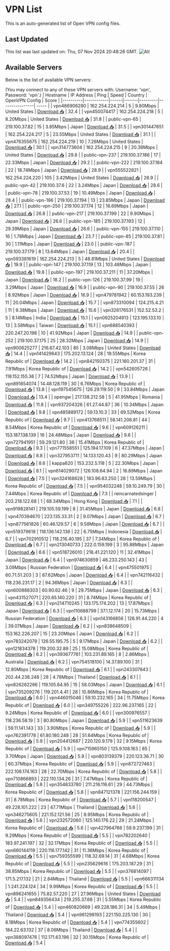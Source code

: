 # VPN List

This is an auto-generated list of Open VPN config files.

## Last Updated

This list was last updated on: Thu, 07 Nov 2024 20:48:26 GMT.
![Alt](https://repobeats.axiom.co/api/embed/186b98318ef1479477931607c1ad7d823f12451f.svg "Repobeats analytics image")

## Available Servers

Below is the list of available VPN servers:

(You may connect to any of these VPN servers with: Username: 'vpn', Password: 'vpn'.)
| Hostname | IP Address | Ping | Speed | Country | OpenVPN Config | Score |
|----------|------------|------|-------|---------|----------------| ----- |
| vpn486906280 | 162.254.224.214 | 5 | 9.80Mbps | United States | [Download 📥](./configs/server_0_US.ovpn) | 32.4 |
| vpn450074417 | 162.254.224.218 | 5 | 8.20Mbps | United States | [Download 📥](./configs/server_1_US.ovpn) | 31.8 |
| public-vpn-65 | 219.100.37.82 | 15 | 3.85Mbps | Japan | [Download 📥](./configs/server_2_JP.ovpn) | 31.5 |
| vpn301447651 | 162.254.224.217 | 5 | 23.55Mbps | United States | [Download 📥](./configs/server_3_US.ovpn) | 31.1 |
| vpn476355675 | 162.254.224.219 | 10 | 7.26Mbps | United States | [Download 📥](./configs/server_4_US.ovpn) | 30.1 |
| vpn314773604 | 162.254.224.215 | 9 | 20.38Mbps | United States | [Download 📥](./configs/server_5_US.ovpn) | 29.8 |
| public-vpn-237 | 219.100.37.186 | 17 | 22.33Mbps | Japan | [Download 📥](./configs/server_6_JP.ovpn) | 29.2 |
| public-vpn-222 | 219.100.37.184 | 22 | 18.74Mbps | Japan | [Download 📥](./configs/server_7_JP.ovpn) | 28.9 |
| vpn555522821 | 162.254.224.220 | 105 | 3.42Mbps | United States | [Download 📥](./configs/server_8_US.ovpn) | 28.9 |
| public-vpn-42 | 219.100.37.6 | 22 | 3.24Mbps | Japan | [Download 📥](./configs/server_9_JP.ovpn) | 28.6 |
| public-vpn-78 | 219.100.37.53 | 19 | 10.49Mbps | Japan | [Download 📥](./configs/server_10_JP.ovpn) | 28.4 |
| public-vpn-196 | 219.100.37.194 | 13 | 23.85Mbps | Japan | [Download 📥](./configs/server_11_JP.ovpn) | 27.1 |
| public-vpn-250 | 219.100.37.174 | 12 | 16.69Mbps | Japan | [Download 📥](./configs/server_12_JP.ovpn) | 26.8 |
| public-vpn-217 | 219.100.37.199 | 22 | 9.90Mbps | Japan | [Download 📥](./configs/server_13_JP.ovpn) | 26.6 |
| public-vpn-185 | 219.100.37.193 | 12 | 29.39Mbps | Japan | [Download 📥](./configs/server_14_JP.ovpn) | 26.6 |
| public-vpn-155 | 219.100.37.110 | 16 | 1.78Mbps | Japan | [Download 📥](./configs/server_15_JP.ovpn) | 23.7 |
| public-vpn-85 | 219.100.37.81 | 30 | 1.11Mbps | Japan | [Download 📥](./configs/server_16_JP.ovpn) | 23.0 |
| public-vpn-187 | 219.100.37.179 | 8 | 13.64Mbps | Japan | [Download 📥](./configs/server_17_JP.ovpn) | 20.4 |
| vpn593381619 | 162.254.224.213 | 5 | 48.81Mbps | United States | [Download 📥](./configs/server_18_US.ovpn) | 19.9 |
| public-vpn-147 | 219.100.37.119 | 13 | 103.48Mbps | Japan | [Download 📥](./configs/server_19_JP.ovpn) | 19.8 |
| public-vpn-197 | 219.100.37.211 | 11 | 37.20Mbps | Japan | [Download 📥](./configs/server_20_JP.ovpn) | 18.2 |
| public-vpn-126 | 219.100.37.99 | 19 | 3.29Mbps | Japan | [Download 📥](./configs/server_21_JP.ovpn) | 16.9 |
| public-vpn-90 | 219.100.37.55 | 26 | 8.92Mbps | Japan | [Download 📥](./configs/server_22_JP.ovpn) | 16.9 |
| vpn479781942 | 60.153.193.239 | 11 | 20.04Mbps | Japan | [Download 📥](./configs/server_23_JP.ovpn) | 15.7 |
| vpn873310094 | 124.215.4.21 | 11 | 9.38Mbps | Japan | [Download 📥](./configs/server_24_JP.ovpn) | 15.6 |
| vpn326176531 | 152.52.53.2 | 5 | 8.14Mbps | India | [Download 📥](./configs/server_25_IN.ovpn) | 15.1 |
| vpn0925204913 | 123.195.133.10 | 13 | 3.58Mbps | Taiwan | [Download 📥](./configs/server_26_TW.ovpn) | 15.1 |
| vpn688540393 | 220.247.20.198 | 10 | 41.92Mbps | Japan | [Download 📥](./configs/server_27_JP.ovpn) | 14.9 |
| public-vpn-252 | 219.100.37.175 | 25 | 28.32Mbps | Japan | [Download 📥](./configs/server_28_JP.ovpn) | 14.9 |
| vpn900625277 | 216.67.42.103 | 85 | 3.08Mbps | United States | [Download 📥](./configs/server_29_US.ovpn) | 14.4 |
| vpn141429643 | 175.202.13.124 | 28 | 19.55Mbps | Korea Republic of | [Download 📥](./configs/server_30_KR.ovpn) | 14.2 |
| vpn842150375 | 221.160.201.37 | 31 | 7.91Mbps | Korea Republic of | [Download 📥](./configs/server_31_KR.ovpn) | 14.2 |
| vpn542605726 | 118.152.155.36 | 7 | 74.52Mbps | Japan | [Download 📥](./configs/server_32_JP.ovpn) | 13.9 |
| vpn891854074 | 14.48.128.119 | 30 | 6.76Mbps | Korea Republic of | [Download 📥](./configs/server_33_KR.ovpn) | 13.8 |
| vpn197545675 | 126.29.119.50 | 9 | 33.84Mbps | Japan | [Download 📥](./configs/server_34_JP.ovpn) | 13.4 |
| opengw | 217.138.212.58 | 5 | 41.95Mbps | Romania | [Download 📥](./configs/server_35_RO.ovpn) | 11.8 |
| vpn937204326 | 61.27.44.87 | 36 | 10.34Mbps | Japan | [Download 📥](./configs/server_36_JP.ovpn) | 9.8 |
| vpn485889172 | 59.13.10.3 | 33 | 69.52Mbps | Korea Republic of | [Download 📥](./configs/server_37_KR.ovpn) | 9.7 |
| vpn413768511 | 58.141.206.81 | 44 | 8.54Mbps | Korea Republic of | [Download 📥](./configs/server_38_KR.ovpn) | 9.6 |
| vpn609126211 | 153.187.138.139 | 16 | 24.48Mbps | Japan | [Download 📥](./configs/server_39_JP.ovpn) | 9.6 |
| vpn727941951 | 59.29.121.80 | 36 | 15.41Mbps | Korea Republic of | [Download 📥](./configs/server_40_KR.ovpn) | 9.3 |
| vpn771558551 | 125.194.17.109 | 6 | 47.37Mbps | Japan | [Download 📥](./configs/server_41_JP.ovpn) | 8.8 |
| vpn327953711 | 14.133.120.43 | 9 | 80.29Mbps | Japan | [Download 📥](./configs/server_42_JP.ovpn) | 8.6 |
| kappa820 | 153.232.5.118 | 5 | 22.30Mbps | Japan | [Download 📥](./configs/server_43_JP.ovpn) | 8.1 |
| vpn614029072 | 126.108.64.94 | 2 | 16.89Mbps | Japan | [Download 📥](./configs/server_44_JP.ovpn) | 7.5 |
| vpn324168628 | 183.96.83.250 | 28 | 13.59Mbps | Korea Republic of | [Download 📥](./configs/server_45_KR.ovpn) | 7.5 |
| vpn954032248 | 59.10.249.79 | 30 | 7.44Mbps | Korea Republic of | [Download 📥](./configs/server_46_KR.ovpn) | 7.3 |
| reincarnatedsinger | 203.218.122.68 | 1 | 68.34Mbps | Hong Kong | [Download 📥](./configs/server_47_HK.ovpn) | 7.1 |
| vpn919828141 | 219.105.59.199 | 8 | 31.45Mbps | Japan | [Download 📥](./configs/server_48_JP.ovpn) | 6.8 |
| vpn470394670 | 223.135.33.31 | 2 | 9.07Mbps | Japan | [Download 📥](./configs/server_49_JP.ovpn) | 6.7 |
| vpn877561826 | 60.46.129.57 | 6 | 9.58Mbps | Japan | [Download 📥](./configs/server_50_JP.ovpn) | 6.7 |
| vpn519379619 | 118.136.142.136 | 22 | 6.75Mbps | Indonesia | [Download 📥](./configs/server_51_ID.ovpn) | 6.7 |
| vpn702910512 | 118.216.40.195 | 37 | 7.34Mbps | Korea Republic of | [Download 📥](./configs/server_52_KR.ovpn) | 6.7 |
| vpn213040733 | 222.0.159.199 | 3 | 95.88Mbps | Japan | [Download 📥](./configs/server_53_JP.ovpn) | 6.6 |
| vpn518726010 | 218.41.221.120 | 11 | 32.41Mbps | Japan | [Download 📥](./configs/server_54_JP.ovpn) | 6.4 |
| vpn974630859 | 46.233.250.143 | 43 | 3.09Mbps | Russian Federation | [Download 📥](./configs/server_55_RU.ovpn) | 6.4 |
| vpn475501975 | 60.71.51.203 | 3 | 87.62Mbps | Japan | [Download 📥](./configs/server_56_JP.ovpn) | 6.4 |
| vpn742116432 | 118.236.231.17 | 2 | 94.36Mbps | Japan | [Download 📥](./configs/server_57_JP.ovpn) | 6.3 |
| vpn600888303 | 60.90.62.46 | 9 | 29.75Mbps | Japan | [Download 📥](./configs/server_58_JP.ovpn) | 6.3 |
| vpn431527071 | 220.85.140.220 | 31 | 8.74Mbps | Korea Republic of | [Download 📥](./configs/server_59_KR.ovpn) | 6.3 |
| vpn214710245 | 133.175.174.202 | 13 | 17.87Mbps | Japan | [Download 📥](./configs/server_60_JP.ovpn) | 6.3 |
| vpn110688799 | 37.1.12.174 | 20 | 15.73Mbps | Russian Federation | [Download 📥](./configs/server_61_RU.ovpn) | 6.3 |
| vpn143166856 | 126.91.44.220 | 4 | 39.07Mbps | Japan | [Download 📥](./configs/server_62_JP.ovpn) | 6.2 |
| vpn838648509 | 153.162.226.207 | 15 | 23.20Mbps | Japan | [Download 📥](./configs/server_63_JP.ovpn) | 6.2 |
| vpn783242079 | 126.55.195.75 | 5 | 9.17Mbps | Japan | [Download 📥](./configs/server_64_JP.ovpn) | 6.2 |
| vpn121834378 | 119.200.32.89 | 25 | 15.08Mbps | Korea Republic of | [Download 📥](./configs/server_65_KR.ovpn) | 6.2 |
| vpn393677761 | 103.231.89.165 | 8 | 2.86Mbps | Australia | [Download 📥](./configs/server_66_AU.ovpn) | 6.2 |
| vpn754518100 | 14.37.89.100 | 31 | 12.80Mbps | Korea Republic of | [Download 📥](./configs/server_67_KR.ovpn) | 6.1 |
| vpn243307843 | 202.44.238.248 | 28 | 4.78Mbps | Thailand | [Download 📥](./configs/server_68_TH.ovpn) | 6.1 |
| vpn826262266 | 119.105.64.95 | 15 | 58.03Mbps | Japan | [Download 📥](./configs/server_69_JP.ovpn) | 6.1 |
| vpn735209276 | 119.201.4.41 | 28 | 10.86Mbps | Korea Republic of | [Download 📥](./configs/server_70_KR.ovpn) | 6.0 |
| vpn446015046 | 59.10.232.165 | 34 | 11.75Mbps | Korea Republic of | [Download 📥](./configs/server_71_KR.ovpn) | 6.0 |
| vpn349755226 | 222.96.237.165 | 22 | 9.24Mbps | Korea Republic of | [Download 📥](./configs/server_72_KR.ovpn) | 6.0 |
| vpn300976557 | 118.236.58.19 | 3 | 80.80Mbps | Japan | [Download 📥](./configs/server_73_JP.ovpn) | 5.9 |
| vpn511623639 | 59.11.141.143 | 33 | 3.90Mbps | Korea Republic of | [Download 📥](./configs/server_74_KR.ovpn) | 5.9 |
| vpn762391778 | 61.80.180.248 | 28 | 51.64Mbps | Korea Republic of | [Download 📥](./configs/server_75_KR.ovpn) | 5.9 |
| vpn204412687 | 220.120.9.179 | 32 | 9.15Mbps | Korea Republic of | [Download 📥](./configs/server_76_KR.ovpn) | 5.9 |
| vpn715965150 | 125.9.108.163 | 85 | 3.70Mbps | Japan | [Download 📥](./configs/server_77_JP.ovpn) | 5.9 |
| vpn803139379 | 220.123.36.71 | 30 | 60.37Mbps | Korea Republic of | [Download 📥](./configs/server_78_KR.ovpn) | 5.9 |
| vpn872727463 | 222.106.174.163 | 28 | 22.70Mbps | Korea Republic of | [Download 📥](./configs/server_79_KR.ovpn) | 5.8 |
| vpn710866893 | 222.110.134.26 | 31 | 7.47Mbps | Korea Republic of | [Download 📥](./configs/server_80_KR.ovpn) | 5.8 |
| vpn354833780 | 211.216.116.61 | 29 | 44.73Mbps | Korea Republic of | [Download 📥](./configs/server_81_KR.ovpn) | 5.8 |
| vpn847121378 | 221.156.244.159 | 31 | 8.78Mbps | Korea Republic of | [Download 📥](./configs/server_82_KR.ovpn) | 5.7 |
| vpn118200547 | 49.228.101.222 | 23 | 47.71Mbps | Thailand | [Download 📥](./configs/server_83_TH.ovpn) | 5.6 |
| vpn346275605 | 221.152.121.56 | 25 | 8.95Mbps | Korea Republic of | [Download 📥](./configs/server_84_KR.ovpn) | 5.6 |
| vpn232572060 | 125.140.176.22 | 29 | 21.24Mbps | Korea Republic of | [Download 📥](./configs/server_85_KR.ovpn) | 5.6 |
| vpn427964766 | 59.9.237.199 | 31 | 9.29Mbps | Korea Republic of | [Download 📥](./configs/server_86_KR.ovpn) | 5.5 |
| vpn782202640 | 183.97.241.197 | 32 | 32.17Mbps | Korea Republic of | [Download 📥](./configs/server_87_KR.ovpn) | 5.5 |
| vpn660144119 | 220.116.177.142 | 31 | 11.36Mbps | Korea Republic of | [Download 📥](./configs/server_88_KR.ovpn) | 5.5 |
| vpn759355599 | 118.32.69.14 | 31 | 4.68Mbps | Korea Republic of | [Download 📥](./configs/server_89_KR.ovpn) | 5.5 |
| vpn235629616 | 175.203.187.29 | 31 | 38.85Mbps | Korea Republic of | [Download 📥](./configs/server_90_KR.ovpn) | 5.5 |
| vpn376814097 | 171.5.217.132 | 21 | 2.84Mbps | Thailand | [Download 📥](./configs/server_91_TH.ovpn) | 5.5 |
| vpn666311134 | 1.241.224.124 | 34 | 9.99Mbps | Korea Republic of | [Download 📥](./configs/server_92_KR.ovpn) | 5.5 |
| vpn896241655 | 75.82.57.220 | 27 | 27.96Mbps | United States | [Download 📥](./configs/server_93_US.ovpn) | 5.4 |
| vpn849356434 | 219.255.37.68 | 31 | 5.55Mbps | Korea Republic of | [Download 📥](./configs/server_94_KR.ovpn) | 5.4 |
| vpn460820669 | 49.228.186.31 | 34 | 5.49Mbps | Thailand | [Download 📥](./configs/server_95_TH.ovpn) | 5.4 |
| vpn961298193 | 221.150.225.130 | 30 | 8.18Mbps | Korea Republic of | [Download 📥](./configs/server_96_KR.ovpn) | 5.4 |
| vpn774355602 | 184.22.63.132 | 37 | 8.06Mbps | Thailand | [Download 📥](./configs/server_97_TH.ovpn) | 5.4 |
| vpn388097476 | 112.171.63.196 | 32 | 30.15Mbps | Korea Republic of | [Download 📥](./configs/server_98_KR.ovpn) | 5.4 |
